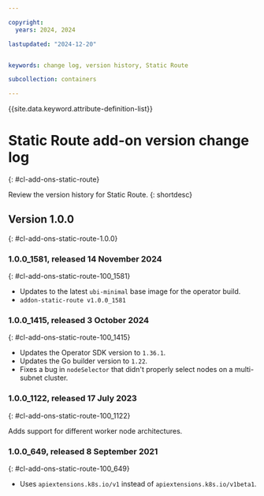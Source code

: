 ```yaml
---

copyright:
  years: 2024, 2024

lastupdated: "2024-12-20"


keywords: change log, version history, Static Route

subcollection: containers

---
```


{{site.data.keyword.attribute-definition-list}}

<!-- The content in this topic is auto-generated except for reuse-snippets indicated with {[ ]}. -->

# Static Route add-on version change log
{: #cl-add-ons-static-route}

Review the version history for Static Route.
{: shortdesc}



## Version 1.0.0
{: #cl-add-ons-static-route-1.0.0}


### 1.0.0_1581, released 14 November 2024
{: #cl-add-ons-static-route-100_1581}

- Updates to the latest `ubi-minimal` base image for the operator build. 
- `addon-static-route v1.0.0_1581`



### 1.0.0_1415, released 3 October 2024
{: #cl-add-ons-static-route-100_1415}

- Updates the Operator SDK version to `1.36.1`.
- Updates the Go builder version to `1.22`.
- Fixes a bug in `nodeSelector` that didn't properly select nodes on a multi-subnet cluster.


### 1.0.0_1122, released 17 July 2023
{: #cl-add-ons-static-route-100_1122}

Adds support for different worker node architectures.



### 1.0.0_649, released 8 September 2021
{: #cl-add-ons-static-route-100_649}

- Uses `apiextensions.k8s.io/v1` instead of `apiextensions.k8s.io/v1beta1`.
